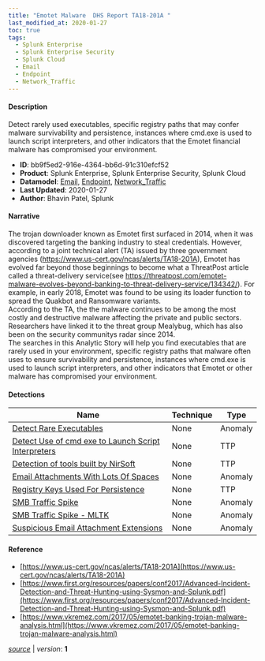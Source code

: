 ```yaml
---
title: "Emotet Malware  DHS Report TA18-201A "
last_modified_at: 2020-01-27
toc: true
tags:
  - Splunk Enterprise
  - Splunk Enterprise Security
  - Splunk Cloud
  - Email
  - Endpoint
  - Network_Traffic
---
```


#### Description

Detect rarely used executables, specific registry paths that may confer malware survivability and persistence, instances where cmd.exe is used to launch script interpreters, and other indicators that the Emotet financial malware has compromised your environment.

- **ID**: bb9f5ed2-916e-4364-bb6d-91c310efcf52
- **Product**: Splunk Enterprise, Splunk Enterprise Security, Splunk Cloud
- **Datamodel**: [Email](https://docs.splunk.com/Documentation/CIM/latest/User/Email), [Endpoint](https://docs.splunk.com/Documentation/CIM/latest/User/Endpoint), [Network_Traffic](https://docs.splunk.com/Documentation/CIM/latest/User/NetworkTraffic)
- **Last Updated**: 2020-01-27
- **Author**: Bhavin Patel, Splunk

#### Narrative

The trojan downloader known as Emotet first surfaced in 2014, when it was discovered targeting the banking industry to steal credentials. However, according to a joint technical alert (TA) issued by three government agencies (https://www.us-cert.gov/ncas/alerts/TA18-201A), Emotet has evolved far beyond those beginnings to become what a ThreatPost article called a threat-delivery service(see https://threatpost.com/emotet-malware-evolves-beyond-banking-to-threat-delivery-service/134342/).  For example, in early 2018, Emotet was found to be using its loader function to spread the Quakbot and Ransomware variants. \
According to the TA, the the malware continues to be among the most costly and destructive malware affecting the private and public sectors. Researchers have linked it to the threat group Mealybug, which has also been on the security communitys radar since 2014.\
The searches in this Analytic Story will help you find executables that are rarely used in your environment, specific registry paths that malware often uses to ensure survivability and persistence, instances where cmd.exe is used to launch script interpreters, and other indicators that Emotet or other malware has compromised your environment. 

#### Detections

| Name        | Technique   | Type         |
| ----------- | ----------- |--------------|
| [Detect Rare Executables](/endpoint/detect_rare_executables/) | None | Anomaly |
| [Detect Use of cmd exe to Launch Script Interpreters](/endpoint/detect_use_of_cmd_exe_to_launch_script_interpreters/) | None | TTP |
| [Detection of tools built by NirSoft](/endpoint/detection_of_tools_built_by_nirsoft/) | None | TTP |
| [Email Attachments With Lots Of Spaces](/application/email_attachments_with_lots_of_spaces/) | None | Anomaly |
| [Registry Keys Used For Persistence](/endpoint/registry_keys_used_for_persistence/) | None | TTP |
| [SMB Traffic Spike](/network/smb_traffic_spike/) | None | Anomaly |
| [SMB Traffic Spike - MLTK](/network/smb_traffic_spike_-_mltk/) | None | Anomaly |
| [Suspicious Email Attachment Extensions](/application/suspicious_email_attachment_extensions/) | None | Anomaly |

#### Reference

* [https://www.us-cert.gov/ncas/alerts/TA18-201A](https://www.us-cert.gov/ncas/alerts/TA18-201A)
* [https://www.first.org/resources/papers/conf2017/Advanced-Incident-Detection-and-Threat-Hunting-using-Sysmon-and-Splunk.pdf](https://www.first.org/resources/papers/conf2017/Advanced-Incident-Detection-and-Threat-Hunting-using-Sysmon-and-Splunk.pdf)
* [https://www.vkremez.com/2017/05/emotet-banking-trojan-malware-analysis.html](https://www.vkremez.com/2017/05/emotet-banking-trojan-malware-analysis.html)



[*source*](https://github.com/splunk/security_content/tree/develop/stories/emotet_malware__dhs_report_ta18-201a_.yml) \| *version*: **1**